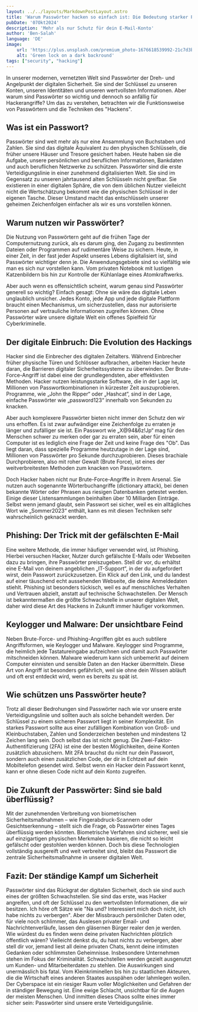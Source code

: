 ```yaml
---
layout: ../../layouts/MarkdownPostLayout.astro
title: 'Warum Passwörter hacken so einfach ist: Die Bedeutung starker Passwörter in der Cybersecurity '
pubDate: '07Okt2024'
description: 'Mehr als nur Schutz für dein E-Mail-Konto'
author: 'Ben-Salah'
language: 'DE'
image:
    url: 'https://plus.unsplash.com/premium_photo-1676618539992-21c7d3b6df0f?q=80&w=1632&auto=format&fit=crop&ixlib=rb-4.0.3&ixid=M3wxMjA3fDB8MHxwaG90by1wYWdlfHx8fGVufDB8fHx8fA%3D%3D'
    alt: 'Green lock on a dark backround'
tags: ["security", "hacking"]
---
```


In unserer modernen, vernetzten Welt sind Passwörter der Dreh- und Angelpunkt der digitalen Sicherheit. Sie sind der Schlüssel zu unseren Konten, unseren Identitäten und unseren wertvollsten Informationen. Aber warum sind Passwörter so wichtig und dennoch so anfällig für Hackerangriffe? Um das zu verstehen, betrachten wir die Funktionsweise von Passwörtern und die Techniken des "Hackens".

## Was ist ein Passwort?

Passwörter sind weit mehr als nur eine Ansammlung von Buchstaben und Zahlen. Sie sind das digitale Äquivalent zu den physischen Schlüsseln, die früher unsere Häuser und Tresore gesichert haben. Heute haben sie die Aufgabe, unsere persönlichen und beruflichen Informationen, Bankdaten und auch beruflichen Netzwerke zu schützen. Passwörter sind die erste Verteidigungslinie in einer zunehmend digitalisierten Welt. Sie sind im Gegensatz zu unseren jahrtausend alten Schlüsseln nicht greifbar. Sie existieren in einer digitalen Sphäre, die von dem üblichen Nutzer vielleicht nicht die Wertschätzung bekommt wie die physischen Schlüssel in der eigenen Tasche. Dieser Umstand macht das entschlüsseln unserer geheimen Zeichenfolgen einfacher als wir es uns vorstellen können.

## Warum nutzen wir Passwörter?

Die Nutzung von Passwörtern geht auf die frühen Tage der Computernutzung zurück, als es darum ging, den Zugang zu bestimmten Dateien oder Programmen auf rudimentäre Weise zu sichern. Heute, in einer Zeit, in der fast jeder Aspekt unseres Lebens digitalisiert ist, sind Passwörter wichtiger denn je. Die Anwendungsgebiete sind so vielfältig wie man es sich nur vorstellen kann. Vom privaten Notebook mit lustigen Katzenbildern bis hin zur Kontrolle der Kühlanlage eines Atomkraftwerks.

Aber auch wenn es offensichtlich scheint, warum genau sind Passwörter generell so wichtig? Einfach gesagt: Ohne sie wäre das digitale Leben unglaublich unsicher. Jedes Konto, jede App und jede digitale Plattform braucht einen Mechanismus, um sicherzustellen, dass nur autorisierte Personen auf vertrauliche Informationen zugreifen können. Ohne Passwörter wäre unsere digitale Welt ein offenes Spielfeld für Cyberkriminelle.

## Der digitale Einbruch: Die Evolution des Hackings

Hacker sind die Einbrecher des digitalen Zeitalters. Während Einbrecher früher physische Türen und Schlösser aufbrachen, arbeiten Hacker heute daran, die Barrieren digitaler Sicherheitssysteme zu überwinden. Der Brute-Force-Angriff ist dabei eine der grundlegendsten, aber effektivsten Methoden. Hacker nutzen leistungsstarke Software, die in der Lage ist, Millionen von Passwortkombinationen in kürzester Zeit auszuprobieren. Programme, wie „John the Ripper“ oder „Hashcat“, sind in der Lage, einfache Passwörter wie „password123“ innerhalb von Sekunden zu knacken.

Aber auch komplexere Passwörter bieten nicht immer den Schutz den wir uns erhoffen. Es ist zwar aufwändiger eine Zeichenfolge zu erraten je länger und zufälliger sie ist. Ein Passwort wie „X@94&6z!Jp“ mag für den Menschen schwer zu merken oder gar zu erraten sein, aber für einen Computer ist es lediglich eine Frage der Zeit und keine Frage des "Ob".
Das liegt daran, dass spezielle Programme heutzutage in der Lage sind, Millionen von Passwörter pro Sekunde durchzuprobieren. Dieses brachiale Durchprobieren, also mit roher Gewalt (Brute Force), ist eines der weitverbreitesten Methoden zum knacken von Passwörtern. 

Doch Hacker haben nicht nur Brute-Force-Angriffe in ihrem Arsenal. Sie nutzen auch sogenannte Wörterbuchangriffe (dictionary attack), bei denen bekannte Wörter oder Phrasen aus riesigen Datenbanken getestet werden. Einige dieser Listensammlungen beinhalten über 10 Milliarden Einträge.
Selbst wenn jemand glaubt, sein Passwort sei sicher, weil es ein alltägliches Wort wie „Sommer2023“ enthält, kann es mit diesen Techniken sehr wahrscheinlich geknackt werden.

## Phishing: Der Trick mit der gefälschten E-Mail

Eine weitere Methode, die immer häufiger verwendet wird, ist Phishing. Hierbei versuchen Hacker, Nutzer durch gefälschte E-Mails oder Webseiten dazu zu bringen, ihre Passwörter preiszugeben. Stell dir vor, du erhältst eine E-Mail von deinem angeblichen „IT-Support“, in der du aufgefordert wirst, dein Passwort zurückzusetzen. Ein Klick auf den Link, und du landest auf einer täuschend echt aussehenden Webseite, die deine Anmeldedaten stiehlt. Phishing ist besonders tückisch, weil es auf menschliches Verhalten und Vertrauen abzielt, anstatt auf technische Schwachstellen. Der Mensch ist bekanntermaßen die größte Schwachstelle in unserer digitalen Welt, daher wird diese Art des Hackens in Zukunft immer häufiger vorkommen.

## Keylogger und Malware: Der unsichtbare Feind

Neben Brute-Force- und Phishing-Angriffen gibt es auch subtilere Angriffsformen, wie Keylogger und Malware. Keylogger sind Programme, die heimlich jede Tastatureingabe aufzeichnen und damit auch Passwörter mitschneiden können. Malware wiederum kann sich unbemerkt auf deinem Computer einnisten und sensible Daten an den Hacker übermitteln. Diese Art von Angriff ist besonders gefährlich, weil sie ohne dein Wissen abläuft und oft erst entdeckt wird, wenn es bereits zu spät ist.

## Wie schützen uns Passwörter heute?

Trotz all dieser Bedrohungen sind Passwörter nach wie vor unsere erste Verteidigungslinie und sollten auch als solche behandelt werden. Der Schlüssel zu einem sicheren Passwort liegt in seiner Komplexität. Ein starkes Passwort sollte aus einer zufälligen Kombination von Groß- und Kleinbuchstaben, Zahlen und Sonderzeichen bestehen und mindestens 12 Zeichen lang sein. Doch selbst das ist nicht genug. 
Die Zwei-Faktor-Authentifizierung (2FA) ist eine der besten Möglichkeiten, deine Konten zusätzlich abzusichern. Mit 2FA brauchst du nicht nur dein Passwort, sondern auch einen zusätzlichen Code, der dir in Echtzeit auf dein Mobiltelefon gesendet wird. Selbst wenn ein Hacker dein Passwort kennt, kann er ohne diesen Code nicht auf dein Konto zugreifen.

## Die Zukunft der Passwörter: Sind sie bald überflüssig?

Mit der zunehmenden Verbreitung von biometrischen Sicherheitsmaßnahmen – wie Fingerabdruck-Scannern oder Gesichtserkennung – stellt sich die Frage, ob Passwörter eines Tages überflüssig werden könnten. Biometrische Verfahren sind sicherer, weil sie auf einzigartigen physischen Merkmalen basieren, die nicht so leicht gefälscht oder gestohlen werden können. Doch bis diese Technologien vollständig ausgereift und weit verbreitet sind, bleibt das Passwort die zentrale Sicherheitsmaßnahme in unserer digitalen Welt.

## Fazit: Der ständige Kampf um Sicherheit

Passwörter sind das Rückgrat der digitalen Sicherheit, doch sie sind auch eines der größten Schwachstellen. Sie sind das erste, was Hacker angreifen, und oft der Schlüssel zu den wertvollsten Informationen, die wir besitzen. Ich höre oft Sätze wie "Na und? Interessiert mich doch nicht, ich habe nichts zu verbergen". Aber der Missbrauch persönlicher Daten oder, für viele noch schlimmer, das Auslesen privater Email- und Nachrichtenverläufe, lassen den gläsernen Bürger realer den je werden. Wie würdest du es finden wenn deine privaten Nachrichten plötzlich öffentlich wären? Vielleicht denkst du, du hast nichts zu verbergen, aber stell dir vor, jemand liest all deine privaten Chats, kennt deine intimsten Gedanken oder schlimmsten Geheimnisse.
Insbesondere Unternehmen stehen im Fokus der Kriminalität. Schwachstellen werden gezielt ausgenutzt um Kunden- und Mitarbeiterdaten zu stehlen. Die Auswirkungen sind unermässlich bis fatal. Vom Kleinkriminellen bis hin zu staatlichen Akteuren, die die Wirtschaft eines anderen Staates ausspähen oder lahmlegen wollen. Der Cyberspace ist ein riesiger Raum voller Möglichkeiten und Gefahren der in ständiger Bewegung ist. Eine ewige Schlacht, unsichtbar für die Augen der meisten Menschen. Und inmitten dieses Chaos sollte eines immer sicher sein: Passwörter sind unsere erste Verteidigungslinie.